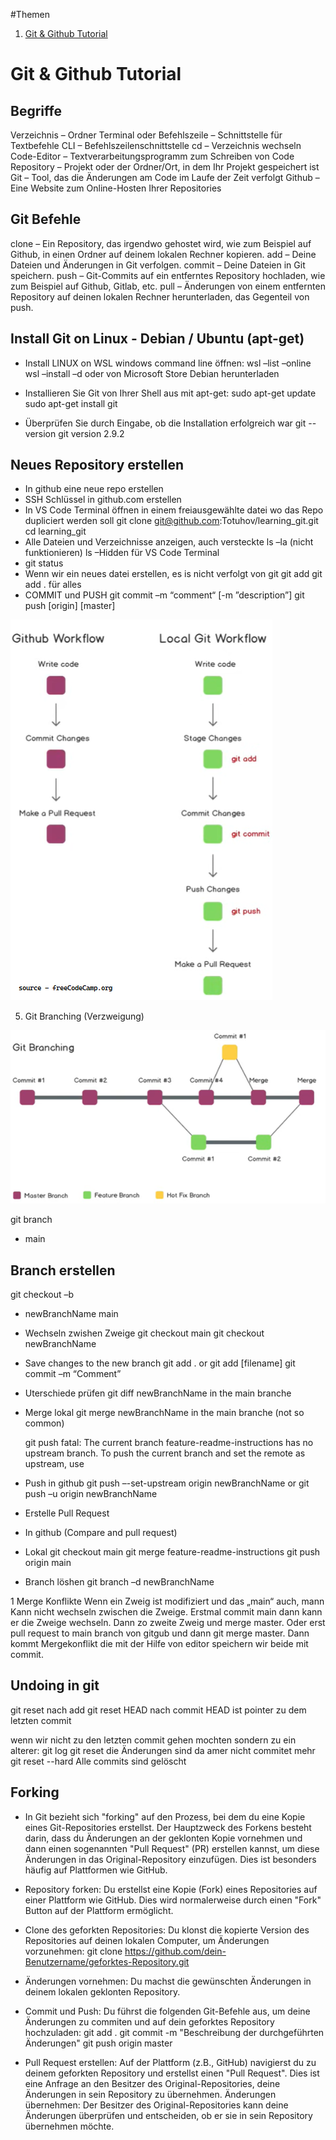 #Themen

1. [Git & Github Tutorial](gitandgithubtutorial)

# Git & Github Tutorial

## Begriffe

Verzeichnis – Ordner
Terminal oder Befehlszeile – Schnittstelle für Textbefehle
CLI – Befehlszeilenschnittstelle
cd – Verzeichnis wechseln
Code-Editor – Textverarbeitungsprogramm zum Schreiben von Code
Repository – Projekt oder der Ordner/Ort, in dem Ihr Projekt gespeichert ist
Git – Tool, das die Änderungen am Code im Laufe der Zeit verfolgt
Github – Eine Website zum Online-Hosten Ihrer Repositories

## Git Befehle

clone – Ein Repository, das irgendwo gehostet wird, wie zum Beispiel auf Github, in einen Ordner auf deinem lokalen Rechner kopieren.
add – Deine Dateien und Änderungen in Git verfolgen.
commit – Deine Dateien in Git speichern.
push – Git-Commits auf ein entferntes Repository hochladen, wie zum Beispiel auf Github, Gitlab, etc.
pull – Änderungen von einem entfernten Repository auf deinen lokalen Rechner herunterladen, das Gegenteil von push.

## Install Git on Linux - Debian / Ubuntu (apt-get)

-   Install LINUX on WSL
    windows command line öffnen:
    wsl –list –online
    wsl –install –d <Distro name>
    oder von Microsoft Store Debian herunterladen

-   Installieren Sie Git von Ihrer Shell aus mit apt-get:
    sudo apt-get update
    sudo apt-get install git
-   Überprüfen Sie durch Eingabe, ob die Installation erfolgreich war
    git --version
    git version 2.9.2

## Neues Repository erstellen

-   In github eine neue repo erstellen
-   SSH Schlüssel in github.com erstellen
-   In VS Code Terminal öffnen in einem freiausgewählte datei wo das Repo dupliciert werden soll
    git clone git@github.com:Totuhov/learning_git.git
    cd learning_git
-   Alle Dateien und Verzeichnisse anzeigen, auch versteckte
    ls –la (nicht funktionieren)
    ls –Hidden für VS Code Terminal
-   git status
-   Wenn wir ein neues datei erstellen, es is nicht verfolgt von git
    git add <datei- oder verzeichnisname>
    git add . für alles
-   COMMIT und PUSH
    git commit –m “comment“ [-m ”description”]
    git push [origin] [master]

![GitHub Logo](images/workflow.png)

5. Git Branching (Verzweigung)

![GitHub Logo](images/branches.png)

git branch

-   main

## Branch erstellen

git checkout –b <newBranchName>

-   newBranchName
    main

*   Wechseln zwishen Zweige
    git checkout main
    git checkout newBranchName
*   Save changes to the new branch
    git add . or git add [filename]
    git commit –m “Comment”
*   Uterschiede prüfen
    git diff newBranchName in the main branche
*   Merge lokal
    git merge newBranchName in the main branche (not so common)

    git push
    fatal: The current branch feature-readme-instructions has no upstream branch.
    To push the current branch and set the remote as upstream, use

*   Push in github
    git push –-set-upstream origin newBranchName or
    git push –u origin newBranchName
*   Erstelle Pull Request
*   In github (Compare and pull request)
*   Lokal
    git checkout main
    git merge feature-readme-instructions
    git push origin main
*   Branch löshen
    git branch –d newBranchName

1 Merge Konflikte
Wenn ein Zweig ist modifiziert und das „main“ auch, mann Kann nicht wechseln zwischen die Zweige. Erstmal commit main dann kann er die Zweige wechseln. Dann zo zweite Zweig und merge master. Oder erst pull request to main branch von gitgub und dann git merge master. Dann kommt Mergekonflikt die mit der Hilfe von editor speichern wir beide mit commit.

## Undoing in git

git reset nach add
git reset HEAD nach commit HEAD ist pointer zu dem letzten commit

wenn wir nicht zu den letzten commit gehen mochten sondern zu ein alterer:
git log
git reset <hashOfThecommit> die Änderungen sind da amer nicht commitet mehr
git reset --hard Alle commits sind gelöscht

## Forking

-   In Git bezieht sich "forking" auf den Prozess, bei dem du eine Kopie eines Git-Repositories erstellst. Der Hauptzweck des Forkens besteht darin, dass du Änderungen an der geklonten Kopie vornehmen und dann einen sogenannten "Pull Request" (PR) erstellen kannst, um diese Änderungen in das Original-Repository einzufügen. Dies ist besonders häufig auf Plattformen wie GitHub.

-   Repository forken: Du erstellst eine Kopie (Fork) eines Repositories auf einer Plattform wie GitHub. Dies wird normalerweise durch einen "Fork" Button auf der Plattform ermöglicht.
-   Clone des geforkten Repositories: Du klonst die kopierte Version des Repositories auf deinen lokalen Computer, um Änderungen vorzunehmen:
    git clone https://github.com/dein-Benutzername/geforktes-Repository.git
-   Änderungen vornehmen: Du machst die gewünschten Änderungen in deinem lokalen geklonten Repository.
-   Commit und Push: Du führst die folgenden Git-Befehle aus, um deine Änderungen zu commiten und auf dein geforktes Repository hochzuladen:
    git add .
    git commit -m "Beschreibung der durchgeführten Änderungen"
    git push origin master
-   Pull Request erstellen: Auf der Plattform (z.B., GitHub) navigierst du zu deinem geforkten Repository und erstellst einen "Pull Request". Dies ist eine Anfrage an den Besitzer des Original-Repositories, deine Änderungen in sein Repository zu übernehmen.
    Änderungen übernehmen: Der Besitzer des Original-Repositories kann deine Änderungen überprüfen und entscheiden, ob er sie in sein Repository übernehmen möchte.
